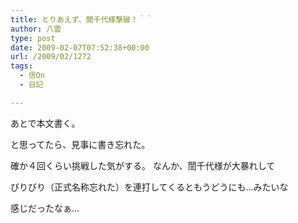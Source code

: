 ```yaml
---
title: とりあえず、誾千代様撃破！＾＾
author: 八雲
type: post
date: 2009-02-07T07:52:38+00:00
url: /2009/02/1272
tags:
  - 信On
  - 日記

---
```

あとで本文書く。

と思ってたら、見事に書き忘れた。
  
確か４回くらい挑戦した気がする。 なんか、誾千代様が大暴れして
  
びりびり（正式名称忘れた）を連打してくるともうどうにも…みたいな
  
感じだったなぁ…
